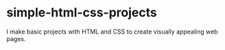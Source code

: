 # simple-html-css-projects
I make basic projects with HTML and CSS to create visually appealing web pages.
